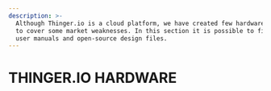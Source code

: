 ```yaml
---
description: >-
  Although Thinger.io is a cloud platform, we have created few hardware devices
  to cover some market weaknesses. In this section it is possible to find device
  user manuals and open-source design files.
---
```


# THINGER.IO HARDWARE

